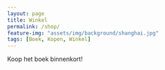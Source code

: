 ```yaml
---
layout: page
title: Winkel
permalink: /shop/
feature-img: "assets/img/background/shanghai.jpg"
tags: [Boek, Kopen, Winkel]
---
```


Koop het boek binnenkort!